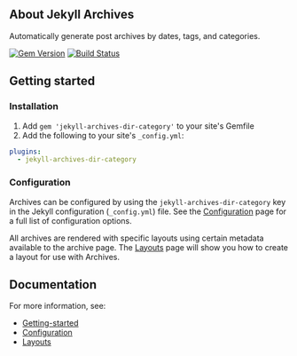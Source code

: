 ## About Jekyll Archives

Automatically generate post archives by dates, tags, and categories.

[![Gem Version](https://badge.fury.io/rb/jekyll-archives-dir-category.svg)](http://badge.fury.io/rb/jekyll-archives-dir-category)
[![Build Status](https://travis-ci.org/jekyll/jekyll-archives-dir-category.svg?branch=master)](https://travis-ci.org/jekyll/jekyll-archives-dir-category)

## Getting started

### Installation

1. Add `gem 'jekyll-archives-dir-category'` to your site's Gemfile
2. Add the following to your site's `_config.yml`:

```yml
plugins:
  - jekyll-archives-dir-category
```

### Configuration

Archives can be configured by using the `jekyll-archives-dir-category` key in the Jekyll configuration (`_config.yml`) file. See the [Configuration](configuration.md) page for a full list of configuration options.

All archives are rendered with specific layouts using certain metadata available to the archive page. The [Layouts](layouts.md) page will show you how to create a layout for use with Archives.

## Documentation

For more information, see:

* [Getting-started](getting-started.md)
* [Configuration](configuration.md)
* [Layouts](layouts.md)
